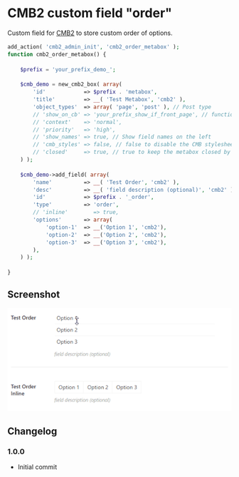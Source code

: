 # CMB2 custom field "order"

Custom field for [CMB2](https://github.com/WebDevStudios/CMB2) to store custom order of options.

```php
add_action( 'cmb2_admin_init', 'cmb2_order_metabox' );
function cmb2_order_metabox() {

	$prefix = 'your_prefix_demo_';

	$cmb_demo = new_cmb2_box( array(
		'id'            => $prefix . 'metabox',
		'title'         => __( 'Test Metabox', 'cmb2' ),
		'object_types'  => array( 'page', 'post' ), // Post type
		// 'show_on_cb' => 'your_prefix_show_if_front_page', // function should return a bool value
		// 'context'    => 'normal',
		// 'priority'   => 'high',
		// 'show_names' => true, // Show field names on the left
		// 'cmb_styles' => false, // false to disable the CMB stylesheet
		// 'closed'     => true, // true to keep the metabox closed by default
	) );

	$cmb_demo->add_field( array(
		'name'          => __( 'Test Order', 'cmb2' ),
		'desc'          => __( 'field description (optional)', 'cmb2' ),
		'id'            => $prefix . '_order',
		'type'          => 'order',
		// 'inline'        => true,
		'options'       => array(
			'option-1'  => __('Option 1', 'cmb2'),
			'option-2'  => __('Option 2', 'cmb2'),
			'option-3'  => __('Option 3', 'cmb2'),
		),
	) );

}
```

## Screenshot

![example](example.gif)

## Changelog

### 1.0.0
* Initial commit